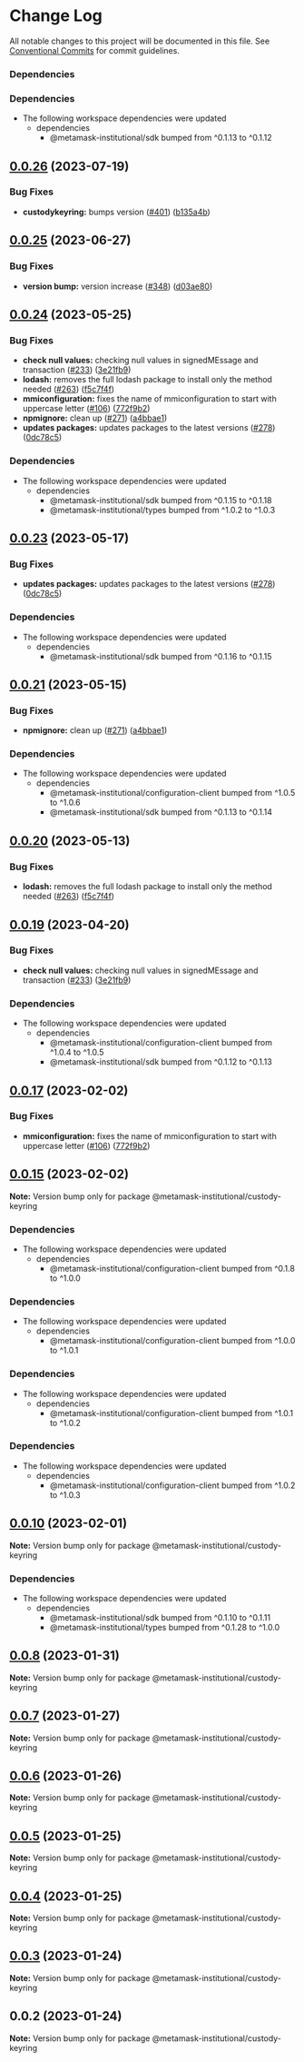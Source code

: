 # Change Log

All notable changes to this project will be documented in this file.
See [Conventional Commits](https://conventionalcommits.org) for commit guidelines.

### Dependencies

### Dependencies

- The following workspace dependencies were updated
  - dependencies
    - @metamask-institutional/sdk bumped from ^0.1.13 to ^0.1.12

## [0.0.26](https://github.com/consensys-vertical-apps/metamask-institutional/compare/custody-keyring-v0.0.25...custody-keyring-v0.0.26) (2023-07-19)


### Bug Fixes

* **custodykeyring:** bumps version ([#401](https://github.com/consensys-vertical-apps/metamask-institutional/issues/401)) ([b135a4b](https://github.com/consensys-vertical-apps/metamask-institutional/commit/b135a4bcc793cb39bad69dd2ef30e113fb3a0981))

## [0.0.25](https://github.com/consensys-vertical-apps/metamask-institutional/compare/custody-keyring-v0.0.24...custody-keyring-v0.0.25) (2023-06-27)


### Bug Fixes

* **version bump:** version increase ([#348](https://github.com/consensys-vertical-apps/metamask-institutional/issues/348)) ([d03ae80](https://github.com/consensys-vertical-apps/metamask-institutional/commit/d03ae80c61a6dafc93b76bb3855f0f8edca038b3))

## [0.0.24](https://github.com/consensys-vertical-apps/metamask-institutional/compare/custody-keyring-v0.0.23...custody-keyring-v0.0.24) (2023-05-25)


### Bug Fixes

* **check null values:** checking null values in signedMEssage and transaction ([#233](https://github.com/consensys-vertical-apps/metamask-institutional/issues/233)) ([3e21fb9](https://github.com/consensys-vertical-apps/metamask-institutional/commit/3e21fb95f764a9ffe6aea1e459737f7cf62408f7))
* **lodash:** removes the full lodash package to install only the method needed ([#263](https://github.com/consensys-vertical-apps/metamask-institutional/issues/263)) ([f5c7f4f](https://github.com/consensys-vertical-apps/metamask-institutional/commit/f5c7f4fd23017e8be7e353349dacc72370e33317))
* **mmiconfiguration:** fixes the name of mmiconfiguration to start with uppercase letter ([#106](https://github.com/consensys-vertical-apps/metamask-institutional/issues/106)) ([772f9b2](https://github.com/consensys-vertical-apps/metamask-institutional/commit/772f9b28ea4e30279235b8de760e61f9cce88c36))
* **npmignore:** clean up ([#271](https://github.com/consensys-vertical-apps/metamask-institutional/issues/271)) ([a4bbae1](https://github.com/consensys-vertical-apps/metamask-institutional/commit/a4bbae1887ef3cead82b58bd2ec14fbfcd40f662))
* **updates packages:** updates packages to the latest versions ([#278](https://github.com/consensys-vertical-apps/metamask-institutional/issues/278)) ([0dc78c5](https://github.com/consensys-vertical-apps/metamask-institutional/commit/0dc78c5321d8b686320a7d83bd45eae93fefb36a))


### Dependencies

* The following workspace dependencies were updated
  * dependencies
    * @metamask-institutional/sdk bumped from ^0.1.15 to ^0.1.18
    * @metamask-institutional/types bumped from ^1.0.2 to ^1.0.3

## [0.0.23](https://github.com/consensys-vertical-apps/metamask-institutional/compare/custody-keyring-v0.0.21...custody-keyring-v0.0.23) (2023-05-17)


### Bug Fixes

* **updates packages:** updates packages to the latest versions ([#278](https://github.com/consensys-vertical-apps/metamask-institutional/issues/278)) ([0dc78c5](https://github.com/consensys-vertical-apps/metamask-institutional/commit/0dc78c5321d8b686320a7d83bd45eae93fefb36a))


### Dependencies

* The following workspace dependencies were updated
  * dependencies
    * @metamask-institutional/sdk bumped from ^0.1.16 to ^0.1.15

## [0.0.21](https://github.com/consensys-vertical-apps/metamask-institutional/compare/custody-keyring-v0.0.20...custody-keyring-v0.0.21) (2023-05-15)


### Bug Fixes

* **npmignore:** clean up ([#271](https://github.com/consensys-vertical-apps/metamask-institutional/issues/271)) ([a4bbae1](https://github.com/consensys-vertical-apps/metamask-institutional/commit/a4bbae1887ef3cead82b58bd2ec14fbfcd40f662))


### Dependencies

* The following workspace dependencies were updated
  * dependencies
    * @metamask-institutional/configuration-client bumped from ^1.0.5 to ^1.0.6
    * @metamask-institutional/sdk bumped from ^0.1.13 to ^0.1.14

## [0.0.20](https://github.com/consensys-vertical-apps/metamask-institutional/compare/custody-keyring-v0.0.19...custody-keyring-v0.0.20) (2023-05-13)


### Bug Fixes

* **lodash:** removes the full lodash package to install only the method needed ([#263](https://github.com/consensys-vertical-apps/metamask-institutional/issues/263)) ([f5c7f4f](https://github.com/consensys-vertical-apps/metamask-institutional/commit/f5c7f4fd23017e8be7e353349dacc72370e33317))

## [0.0.19](https://github.com/consensys-vertical-apps/metamask-institutional/compare/custody-keyring-v0.0.18...custody-keyring-v0.0.19) (2023-04-20)


### Bug Fixes

* **check null values:** checking null values in signedMEssage and transaction ([#233](https://github.com/consensys-vertical-apps/metamask-institutional/issues/233)) ([3e21fb9](https://github.com/consensys-vertical-apps/metamask-institutional/commit/3e21fb95f764a9ffe6aea1e459737f7cf62408f7))


### Dependencies

* The following workspace dependencies were updated
  * dependencies
    * @metamask-institutional/configuration-client bumped from ^1.0.4 to ^1.0.5
    * @metamask-institutional/sdk bumped from ^0.1.12 to ^0.1.13

## [0.0.17](https://github.com/consensys-vertical-apps/metamask-institutional/compare/custody-keyring-v0.0.16...custody-keyring-v0.0.17) (2023-02-02)

### Bug Fixes

- **mmiconfiguration:** fixes the name of mmiconfiguration to start with uppercase letter ([#106](https://github.com/consensys-vertical-apps/metamask-institutional/issues/106)) ([772f9b2](https://github.com/consensys-vertical-apps/metamask-institutional/commit/772f9b28ea4e30279235b8de760e61f9cce88c36))

## [0.0.15](https://github.com/consensys-vertical-apps/metamask-institutional/compare/@metamask-institutional/custody-keyring@0.0.10...@metamask-institutional/custody-keyring@0.0.15) (2023-02-02)

**Note:** Version bump only for package @metamask-institutional/custody-keyring

### Dependencies

- The following workspace dependencies were updated
  - dependencies
    - @metamask-institutional/configuration-client bumped from ^0.1.8 to ^1.0.0

### Dependencies

- The following workspace dependencies were updated
  - dependencies
    - @metamask-institutional/configuration-client bumped from ^1.0.0 to ^1.0.1

### Dependencies

- The following workspace dependencies were updated
  - dependencies
    - @metamask-institutional/configuration-client bumped from ^1.0.1 to ^1.0.2

### Dependencies

- The following workspace dependencies were updated
  - dependencies
    - @metamask-institutional/configuration-client bumped from ^1.0.2 to ^1.0.3

## [0.0.10](https://github.com/consensys-vertical-apps/metamask-institutional/compare/@metamask-institutional/custody-keyring@0.0.8...@metamask-institutional/custody-keyring@0.0.10) (2023-02-01)

**Note:** Version bump only for package @metamask-institutional/custody-keyring

### Dependencies

- The following workspace dependencies were updated
  - dependencies
    - @metamask-institutional/sdk bumped from ^0.1.10 to ^0.1.11
    - @metamask-institutional/types bumped from ^0.1.28 to ^1.0.0

## [0.0.8](https://github.com/consensys-vertical-apps/metamask-institutional/compare/@metamask-institutional/custody-keyring@0.0.7...@metamask-institutional/custody-keyring@0.0.8) (2023-01-31)

**Note:** Version bump only for package @metamask-institutional/custody-keyring

## [0.0.7](https://github.com/consensys-vertical-apps/metamask-institutional/compare/@metamask-institutional/custody-keyring@0.0.6...@metamask-institutional/custody-keyring@0.0.7) (2023-01-27)

**Note:** Version bump only for package @metamask-institutional/custody-keyring

## [0.0.6](https://github.com/consensys-vertical-apps/metamask-institutional/compare/@metamask-institutional/custody-keyring@0.0.5...@metamask-institutional/custody-keyring@0.0.6) (2023-01-26)

**Note:** Version bump only for package @metamask-institutional/custody-keyring

## [0.0.5](https://github.com/consensys-vertical-apps/metamask-institutional/compare/@metamask-institutional/custody-keyring@0.0.4...@metamask-institutional/custody-keyring@0.0.5) (2023-01-25)

**Note:** Version bump only for package @metamask-institutional/custody-keyring

## [0.0.4](https://github.com/consensys-vertical-apps/metamask-institutional/compare/@metamask-institutional/custody-keyring@0.0.3...@metamask-institutional/custody-keyring@0.0.4) (2023-01-25)

**Note:** Version bump only for package @metamask-institutional/custody-keyring

## [0.0.3](https://github.com/consensys-vertical-apps/metamask-institutional/compare/@metamask-institutional/custody-keyring@0.0.2...@metamask-institutional/custody-keyring@0.0.3) (2023-01-24)

**Note:** Version bump only for package @metamask-institutional/custody-keyring

## 0.0.2 (2023-01-24)

**Note:** Version bump only for package @metamask-institutional/custody-keyring
